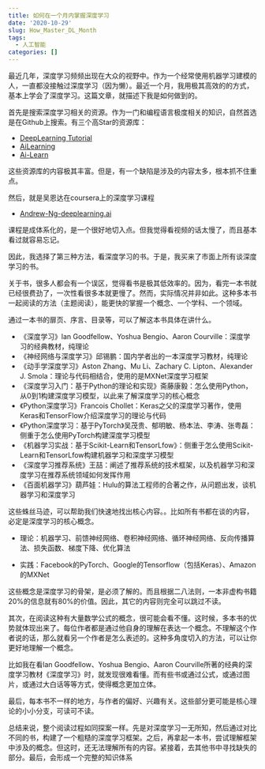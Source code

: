 ```yaml
---
title: 如何在一个月内掌握深度学习
date: '2020-10-29'
slug: How_Master_DL_Month
tags:
  - 人工智能
categories: []
---
```




最近几年，深度学习频频出现在大众的视野中。作为一个经常使用机器学习建模的人，一直都没接触过深度学习（因为懒）。最近一个月，我用极其高效的的方式，基本上学会了深度学习。这篇文章，就描述下我是如何做到的。

首先是搜索深度学习相关的资源。作为一门和编程语言极度相关的知识，自然首选是在Github上搜索。有三个高Star的资源库：

* [DeepLearning Tutorial](https://github.com/Mikoto10032/DeepLearning)
* [AiLearning](https://github.com/apachecn/AiLearning)
* [Ai-Learn](https://github.com/tangyudi/Ai-Learn)

这些资源库的内容极其丰富。但是，有一个缺陷是涉及的内容太多，根本抓不住重点。

然后，就是吴恩达在coursera上的深度学习课程

* [Andrew-Ng-deeplearning.ai](https://github.com/RedstoneWill/Andrew-Ng-deeplearning.ai)

课程是成体系化的，是一个很好地切入点。但我觉得看视频的话太慢了，而且基本看过就容易忘记。

因此，我选择了第三种方法，看深度学习的书。于是，我买来了市面上所有谈深度学习的书。


关于书，很多人都会有一个误区，觉得看书是极其低效率的。因为，看完一本书就已经很费劲了，一次性看很多本就更慢了。然而，实际情况并非如此。这种多本书一起阅读的方法（主题阅读），能更快的掌握一个概念、一个学科、一个领域。

通过一本书的扉页、序言、目录等，可以了解这本书具体在讲什么。

* 《深度学习》lan Goodfellow、Yoshua Bengio、Aaron Courville：深度学习的经典教材，纯理论
* 《神经网络与深度学习》邱锡鹏：国内学者出的一本深度学习教材，纯理论
* 《动手学深度学习》Aston Zhang、Mu Li、Zachary C. Lipton、Alexander J. Smola：理论与代码相结合，使用的是MXNet深度学习框架
* 《深度学习入门：基于Python的理论和实现》斋藤康毅：怎么使用Python，从0到1构建深度学习模型，以此来了解深度学习的核心概念
* 《Python深度学习》Francois Chollet：Keras之父的深度学习著作，使用Keras和TensorFlow介绍深度学习的理论与代码
* 《Python深度学习：基于PyTorch》吴茂贵、郁明敏、杨本法、李涛、张粤磊：侧重于怎么使用PyTorch构建深度学习模型
* 《机器学习实战：基于Scikit-Learn和TensorLfow》：侧重于怎么使用Scikit-Learn和TensorLfow构建机器学习和深度学习模型
* 《深度学习推荐系统》王喆：阐述了推荐系统的技术框架，以及机器学习和深度学习在推荐系统领域如何发挥作用
* 《百面机器学习》葫芦娃：Hulu的算法工程师的合著之作，从问题出发，谈机器学习和深度学习

这些蛛丝马迹，可以帮助我们快速地找出核心内容。。比如所有书都在谈的内容，必定是深度学习的核心概念。

* 理论：机器学习、前馈神经网络、卷积神经网络、循环神经网络、反向传播算法、损失函数、梯度下降、优化算法

* 实践：Facebook的PyTorch、Google的Tensorflow（包括Keras）、Amazon的MXNet


这些概念是深度学习的骨架，是必须了解的。而且根据二八法则，一本非虚构书籍20%的信息就有80%的价值。因此，其它的内容则完全可以跳过不读。

其次，在阅读这种有大量数学公式的概念，很可能会看不懂。这时候，多本书的优势就体现出来了。每位作者都是通过他自身的理解在表达一个概念。不理解这个作者说的话，那么就看另一个作者是怎么表述的。这种多角度切入的方法，可以让你更好地理解一个概念。

比如我在看lan Goodfellow、Yoshua Bengio、Aaron Courville所著的经典的深度学习教材《深度学习》时，就发现很难看懂。而有些书或通过公式，或通过图片，或通过大白话等等方式，使得概念更加立体。

最后，每本书不一样的地方，与作者的偏好、兴趣有关。这些部分更可能是核心理论的小小分支，可读可不读。

总结来说，整个阅读过程如同探案一样。先是对深度学习一无所知，然后通过对比不同的书，构建了一个粗糙的深度学习框架。之后，再拿起一本书，尝试理解框架中涉及的概念。但这时，还无法理解所有的内容。紧接着，去其他书中寻找缺失的部分。最后，会形成一个完整的知识体系

